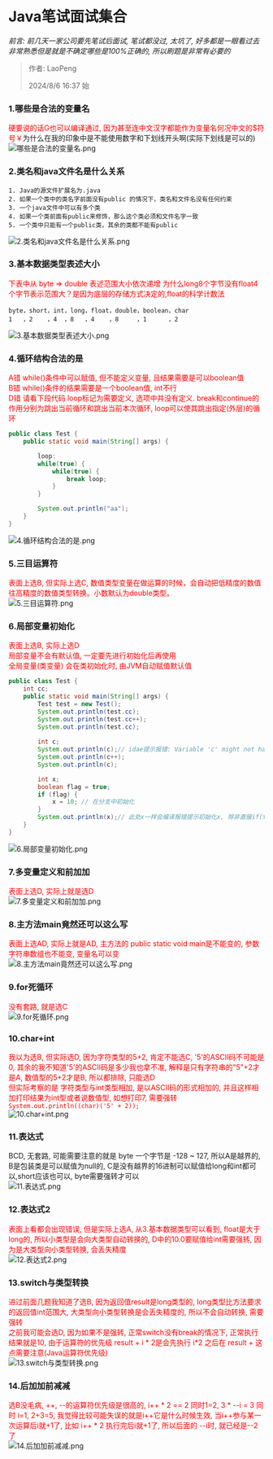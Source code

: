 # Java笔试面试集合

*前言: 前几天一家公司要先笔试后面试, 笔试都没过, 太坑了, 好多都是一眼看过去非常熟悉但是就是不确定哪些是100%正确的, 所以刷题是非常有必要的*

> 作者: LaoPeng
>
> 2024/8/6 16:37 始

### 1.哪些是合法的变量名
<span style="color: red">硬要说的话G也可以编译通过, 因为甚至连中文汉字都能作为变量名何况中文的$符号￥</span>为什么在我的印象中是不能使用数字和下划线开头啊(实际下划线是可以的)<br/>
![哪些是合法的变量名.png](./img/exam/1.哪些是合法的变量名.png)

### 2.类名和java文件名是什么关系
```
1. Java的源文件扩展名为.java
2. 如果一个类中的类名字前面没有public 的情况下，类名和文件名没有任何约束
3. 一个java文件中可以有多个类
4. 如果一个类前面有public来修饰，那么这个类必须和文件名字一致
5. 一个类中只能有一个public类，其余的类都不能有public
```
![2.类名和java文件名是什么关系.png](./img/exam/2.类名和java文件名是什么关系.png)

### 3.基本数据类型表述大小
<span style="color: red">下表中从 byte => double 表述范围大小依次递增  为什么long8个字节没有float4个字节表示范围大？是因为底层的存储方式决定的,float的科学计数法</span><br/>
```
byte，short，int，long，float，double，boolean，char
1   ，2    ，4  ，8   ，4    ，8     ，1      ，2   
```
![3.基本数据类型表述大小.png](./img/exam/3.基本数据类型表述大小.png)

### 4.循环结构合法的是
<span style="color: red">A错 while()条件中可以赋值, 但不能定义变量, 且结果需要是可以boolean值</span><br/>
<span style="color: red">B错 while()条件的结果需要是一个boolean值, int不行</span><br/>
<span style="color: red">D错 请看下段代码 loop标记为需要定义, 选项中并没有定义. break和continue的作用分别为跳出当前循环和跳出当前本次循环, loop可以使其跳出指定(外层)的循环</span><br/>
```java
public class Test {
    public static void main(String[] args) {

        loop:
        while(true) {
            while(true) {
                break loop;
            }
        }

        System.out.println("aa");
    }
}
```
![4.循环结构合法的是.png](./img/exam/4.循环结构合法的是.png)

### 5.三目运算符
<span style="color: red">表面上选B, 但实际上选C, 数值类型变量在做运算的时候，会自动把低精度的数值往高精度的数值类型转换。小数默认为double类型。</span><br/>
![5.三目运算符.png](./img/exam/5.三目运算符.png)

### 6.局部变量初始化
<span style="color: red">表面上选B, 实际上选D</span><br/>
<span style="color: red">局部变量不会有默认值, 一定要先进行初始化后再使用</span><br/>
<span style="color: red">全局变量(类变量) 会在类初始化时, 由JVM自动赋值默认值</span><br/>
```java
public class Test {
    int cc;
    public static void main(String[] args) {
        Test test = new Test();
        System.out.println(test.cc);
        System.out.println(test.cc++);
        System.out.println(test.cc);
        
        int c;
        System.out.println(c);// idae提示报错: Variable 'c' might not have been initialized, 编译报错 java: 可能尚未初始化变量c
        System.out.println(c++);
        System.out.println(c);

        int x;
        boolean flag = true;
        if (flag) {
            x = 10; // 在分支中初始化
        }
        System.out.println(x);// 此处x一样会编译报错提示初始化x, 除非直接if(true)
    }
}
```
![6.局部变量初始化.png](./img/exam/6.局部变量初始化.png)

### 7.多变量定义和前加加
<span style="color: red">表面上选D, 实际上就是选D</span><br/>
![7.多变量定义和前加加.png](./img/exam/7.多变量定义和前加加.png)

### 8.主方法main竟然还可以这么写
<span style="color: red">表面上选AD, 实际上就是AD, 主方法的 public static void main是不能变的, 参数字符串数组也不能变, 变量名可以变</span><br/>
![8.主方法main竟然还可以这么写.png](./img/exam/8.主方法main竟然还可以这么写.png)

### 9.for死循环
<span style="color: red">没有套路, 就是选C</span><br/>
![9.for死循环.png](./img/exam/9.for死循环.png)

### 10.char+int
<span style="color: red">我以为选B, 但实际选D, 因为字符类型的5+2, 肯定不能选C, '5'的ASCII码不可能是0, 其余的我不知道'5'的ASCII码是多少我也拿不准, 解释是只有字符串的"5"+2才是A, 数值型的5+2才是B, 所以都排除, 只能选D</span><br/>
<span style="color: red">但实际考察的是 字符类型与int类型相加, 是以ASCII码的形式相加的, 并且这样相加打印结果为int型或者说数值型, 如想打印7, 需要强转`System.out.println((char)('5' + 2));`</span><br/>
![10.char+int.png](./img/exam/10.char+int.png)

### 11.表达式
<span style="color: red"></span>BCD, 无套路, 可能需要注意的就是 byte 一个字节是 -128 ~ 127, 所以A是越界的, B是包装类是可以赋值为null的, C是没有越界的16进制可以赋值给long和int都可以,short应该也可以, byte需要强转才可以<br/>
![11.表达式.png](./img/exam/11.表达式.png)

### 12.表达式2
<span style="color: red">表面上看都会出现错误, 但是实际上选A, 从3.基本数据类型可以看到, float是大于long的, 所以小类型是会向大类型自动转换的, D中的10.0要赋值给int需要强转, 因为是大类型向小类型转换, 会丢失精度</span><br/>
![12.表达式2.png](./img/exam/12.表达式2.png)

### 13.switch与类型转换
<span style="color: red">进过前面几题我知道了选B, 因为返回值result是long类型的, long类型比方法要求的返回值int范围大, 大类型向小类型转换是会丢失精度的, 所以不会自动转换, 需要强转</span><br/>
<span style="color: red">之前我可能会选D, 因为如果不是强转, 正常switch没有break的情况下, 正常执行结果就是10, 由于运算符的优先级 result + i * 2是会先执行 i*2 之后在 result + 这点需要注意(Java运算符优先级)</span><br/>
![13.switch与类型转换.png](./img/exam/13.switch与类型转换.png)

### 14.后加加前减减
<span style="color: red">选B没毛病, ++, --的运算符优先级是很高的, i++ * 2 == 2 同时1=2, 3 * --i = 3 同时 i=1, 2+3=5, 我觉得比较可能失误的就是i++它是什么时候生效, 当i++参与某一次运算后i就+1了, 比如 i++ * 2 执行完后i就+1了, 所以后面的 --i时, 就已经是--2了 </span><br/>
![14.后加加前减减.png](./img/exam/14.后加加前减减.png)
